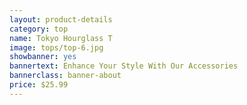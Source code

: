 ```yaml
---
layout: product-details
category: top
name: Tokyo Hourglass T
image: tops/top-6.jpg
showbanner: yes
bannertext: Enhance Your Style With Our Accessories
bannerclass: banner-about
price: $25.99
---
```

